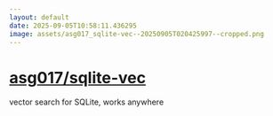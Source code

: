 ```yaml
---
layout: default
date: 2025-09-05T10:58:11.436295
image: assets/asg017_sqlite-vec--20250905T020425997--cropped.png
---
```


# [asg017/sqlite-vec](https://github.com/asg017/sqlite-vec)

vector search for SQLite, works anywhere
